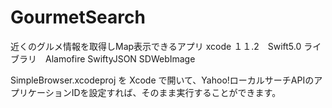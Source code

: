 # GourmetSearch

近くのグルメ情報を取得しMap表示できるアプリ
xcode １１.2　Swift5.0 
ライブラリ　Alamofire SwiftyJSON SDWebImage 

SimpleBrowser.xcodeproj を Xcode で開いて、Yahoo!ローカルサーチAPIのアプリケーションIDを設定すれば、そのまま実行することができます。

